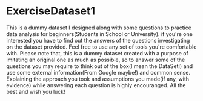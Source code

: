 # ExerciseDataset1
This is a dummy dataset I designed along with some questions to practice data analysis for beginners(Students in School or University). if you're one interested you have to find out the answers of the questions investigating on the dataset provided. Feel free to use any set of tools you're comfortable with. Please note that, this is a dummy dataset created with a purpose of imitating an original one as much as possible, so to answer some of the questions you may require to think out of the box(I mean the DataSet!) and use some external information(From Google maybe!) and common sense. Explaining the approach you took and assumptions you made(if any, with evidence) while answering each question is highly encouranged. All the best and wish you luck!
